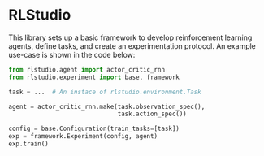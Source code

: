 # RLStudio

This library sets up a basic framework to develop reinforcement learning agents,
define tasks, and create an experimentation protocol. An example use-case is shown
in the code below:

```python
from rlstudio.agent import actor_critic_rnn
from rlstudio.experiment import base, framework

task = ...  # An instace of rlstudio.environment.Task

agent = actor_critic_rnn.make(task.observation_spec(),
                              task.action_spec())

config = base.Configuration(train_tasks=[task])
exp = framework.Experiment(config, agent)
exp.train()
```
